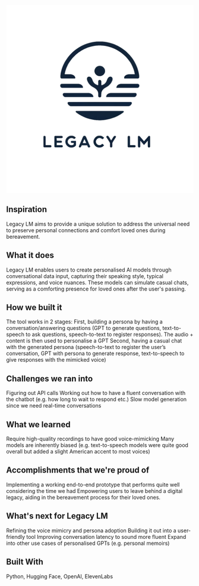 ![logo](logo.png)

## Inspiration

Legacy LM aims to provide a unique solution to address the universal need to preserve personal connections and comfort loved ones during bereavement.

## What it does

Legacy LM enables users to create personalised AI models through conversational data input, capturing their speaking style, typical expressions, and voice nuances. These models can simulate casual chats, serving as a comforting presence for loved ones after the user's passing.

## How we built it

The tool works in 2 stages:
First, building a persona by having a conversation/answering questions (GPT to generate questions, text-to-speech to ask questions, speech-to-text to register responses). The audio + content is then used to personalise a GPT
Second, having a casual chat with the generated persona (speech-to-text to register the user’s conversation, GPT with persona to generate response, text-to-speech to give responses with the mimicked voice)

## Challenges we ran into

Figuring out API calls
Working out how to have a fluent conversation with the chatbot (e.g. how long to wait to respond etc.)
Slow model generation since we need real-time conversations

## What we learned

Require high-quality recordings to have good voice-mimicking
Many models are inherently biased (e.g. text-to-speech models were quite good overall but added a slight American accent to most voices)

## Accomplishments that we're proud of

Implementing a working end-to-end prototype that
 performs quite well considering the time we had
Empowering users to leave behind a digital legacy, aiding in the bereavement process for their loved ones.

## What's next for Legacy LM

Refining the voice mimicry and persona adoption
Building it out into a user-friendly tool
Improving conversation latency to sound more fluent
Expand into other use cases of personalised GPTs (e.g. personal memoirs)

## Built With

Python, Hugging Face, OpenAI, ElevenLabs
